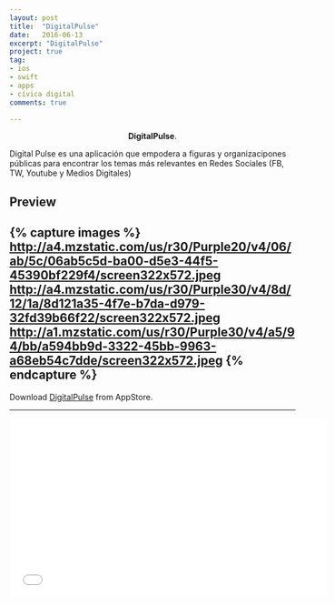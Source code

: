 ```yaml
---
layout: post
title:  "DigitalPulse"
date:   2016-06-13
excerpt: "DigitalPulse"
project: true
tag:
- ios
- swift
- apps
- cívica digital
comments: true

---
```


    
<center><b>DigitalPulse</b>.</center>
     
Digital Pulse es una aplicación que empodera a figuras y organizacipones públicas para encontrar los temas más relevantes en Redes Sociales (FB, TW, Youtube y Medios Digitales)


## Preview

{% capture images %}
	http://a4.mzstatic.com/us/r30/Purple20/v4/06/ab/5c/06ab5c5d-ba00-d5e3-44f5-45390bf229f4/screen322x572.jpeg
	http://a4.mzstatic.com/us/r30/Purple30/v4/8d/12/1a/8d121a35-4f7e-b7da-d979-32fd39b66f22/screen322x572.jpeg
	http://a1.mzstatic.com/us/r30/Purple30/v4/a5/94/bb/a594bb9d-3322-45bb-9963-a68eb54c7dde/screen322x572.jpeg
{% endcapture %}
---

  
      
Download  [DigitalPulse](https://itunes.apple.com/bo/app/digital-pulse/id1110911034?mt=8) from AppStore.      


---

<iframe width="560" height="315" src="//www.youtube.com/embed/13R6oi06YcQ" frameborder="0"> </iframe>

